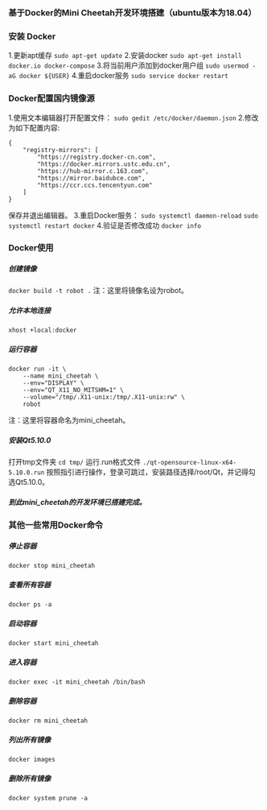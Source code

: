 ### 基于Docker的Mini Cheetah开发环境搭建（ubuntu版本为18.04）

### 安装 Docker
1.更新apt缓存
`sudo apt-get update`
2.安装docker
`sudo apt-get install docker.io docker-compose`
3.将当前用户添加到docker用户组
`sudo usermod -aG docker ${USER}`
4.重启docker服务
`sudo service docker restart`

### Docker配置国内镜像源
1.使用文本编辑器打开配置文件：
`sudo gedit /etc/docker/daemon.json`
2.修改为如下配置内容:
```
{
    "registry-mirrors": [
        "https://registry.docker-cn.com",
        "https://docker.mirrors.ustc.edu.cn",
        "https://hub-mirror.c.163.com",
        "https://mirror.baidubce.com",
        "https://ccr.ccs.tencentyun.com"
    ]
}
```
保存并退出编辑器。
3.重启Docker服务：
`sudo systemctl daemon-reload`
`sudo systemctl restart docker`
4.验证是否修改成功
`docker info`

### Docker使用

##### 创建镜像
`docker build -t robot .`
注：这里将镜像名设为robot。

##### 允许本地连接
`xhost +local:docker`

##### 运行容器
```
docker run -it \
    --name mini_cheetah \
    --env="DISPLAY" \
    --env="QT_X11_NO_MITSHM=1" \
    --volume="/tmp/.X11-unix:/tmp/.X11-unix:rw" \
    robot
```
注：这里将容器命名为mini_cheetah。

##### 安装Qt5.10.0
打开tmp文件夹
`cd tmp/`
运行.run格式文件
`./qt-opensource-linux-x64-5.10.0.run`
按照指引进行操作，登录可跳过，安装路径选择/root/Qt，并记得勾选Qt5.10.0。

##### 到此mini_cheetah的开发环境已搭建完成。

### 其他一些常用Docker命令

##### 停止容器
`docker stop mini_cheetah`
##### 查看所有容器
`docker ps -a`
##### 启动容器
`docker start mini_cheetah`
##### 进入容器
`docker exec -it mini_cheetah /bin/bash`
##### 删除容器
`docker rm mini_cheetah`
##### 列出所有镜像
`docker images`
##### 删除所有镜像
`docker system prune -a`
